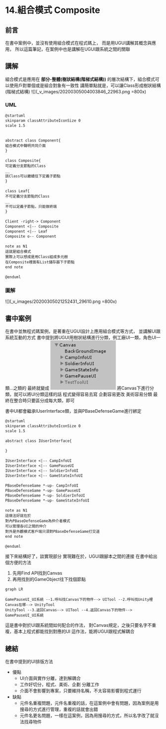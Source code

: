 # 14.組合模式 Composite

## 前言
在書中案例中，並沒有使用組合模式在程式碼上，
而是用UGUI講解其概念與應用，
所以這篇筆記，在案例中也是講解在UGUI跟系統之間的關聯

## 講解
組合模式是應用在 **部分-整體(樹狀結構(階梯式結構))** 的層次結構下，組合模式可以使用戶對單個或是組合對象有一致性
講簡單點就是，可以讓Class形成樹狀結構(階梯式結構)
![](_v_images/20200305004003846_22963.png =800x)

### UML

```puml
@startuml
skinparam classAttributeIconSize 0
scale 1.5


abstract class Component{
組合模式中聲明共同介面
}

class Composite{
可定義分支節點的Class
__
該Class可以繼續往下定義子節點
}

class Leaf{
不可定義分支節點的Class
__
不可以定義子節點，只能做終端
}

Client -right-> Component
Component <|-- Composite
Component <|-- Leaf
Composite o-- Component

note as N1
這就是組合模式
實際上可以想成是用Class組成多元樹
在Composite裡面有List儲存器下子節點
end note

@enduml
```

### 圖解
![](_v_images/20200305021252431_29610.png =800x)


## 書中案例

在書中並無程式碼案例，是著重在UGUI設計上應用組合模式等方式，
並講解UI跟系統互動的方式
書中提到將UGUI用樹狀結構進行分類，例工廠UI一類，角色UI一類...之類的
最終就變成
![](_v_images/20200305022808639_25293.png)
將Canvas下進行分類，就可以將UI分類這樣的話
程式變得容易去寫
企劃容易更改
美術容易分類
最終在整合時只要區分成每大類，即可

書中UI都會繼承IUserInterface類，並與PBaseDefenseGame進行綁定

```puml
@startuml
skinparam classAttributeIconSize 0
scale 1.5

abstract class IUserInterface{

}

IUserInterface <|-- CampInfoUI
IUserInterface <|-- GamePauseUI
IUserInterface <|-- SoldierInfoUI
IUserInterface <|-- GameStateInfoUI

PBaseDefenseGame *-up- CampInfoUI
PBaseDefenseGame *-up- GamePauseUI
PBaseDefenseGame *-up- SoldierInfoUI
PBaseDefenseGame *-up- GameStateInfoUI

note as N1
這做法好就在於
對內PBaseDefenseGame為仲介者模式
可以管理各UI之間的仲介
對外是外觀模式客戶端只須對PBaseDefenseGame打交道
end note

@enduml
```
接下來結構好了，談實現部分
實現難在於，UGUI跟腳本之間的連接
在書中給出個方便的方法
1. 先用Find API找到Canvas
2. 再用找到的GameObject往下找個節點

```mermaid
graph LR

GamePauseUI_UI系統 --1.呼叫找Canvas下的物件--> UITool --2.呼叫找Unity裡Canvas在哪--> UnityTool
UnityTool --3.返回Canvas--> UITool --4.返回Canvas下的物件--> GamePauseUI_UI系統
```

這是書中對於UI跟系統間如何配合的作法，
對Canvas規定，之後只要名字不重複，基本上程式都能找到對應的UI
這作法，能將UGUI跟程式解耦合

## 總結

在書中提到的UI排版方法
- 優點
    - UI介面與實作分離，達到解耦合
    - 工作好切分，程式、美術、企劃 分離工作
    - 介面不會影響到專案，只要維持名稱，不太容易影響到程式運行
- 缺點
    - 元件名重複問題，元件名重複的話，在這案例中會有問題，因為案例是用搜尋的方式進行管理，重複的話就會出錯
    - 元件名更名問題，一樣在這案例，因為用搜尋的方式，所以名字改了就沒法找尋物件

